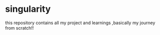 # singularity
this repository contains all my project and learnings ,basically my journey from scratch!!
